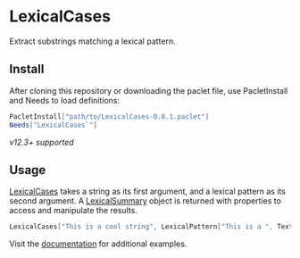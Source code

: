 # LexicalCases

Extract substrings matching a lexical pattern.

## Install
After cloning this repository or downloading the paclet file, use PacletInstall and Needs to load definitions:
```Mathematica
PacletInstall["path/to/LexicalCases-0.0.1.paclet"]
Needs["LexicalCases`"]
```

_v12.3+ supported_

## Usage

[LexicalCases](https://dishmint.github.io/LexicalCases/LexicalCases.html) takes a string as its first argument, and a lexical pattern as its second argument. A [LexicalSummary](https://dishmint.github.io/LexicalCases/LexicalSummary.html) object is returned with properties to access and manipulate the results.

```Mathematica
LexicalCases["This is a cool string", LexicalPattern["This is a ", TextType["Adjective"], " string"]]
```

Visit the [documentation](https://dishmint.github.io/LexicalCases/) for additional examples.

